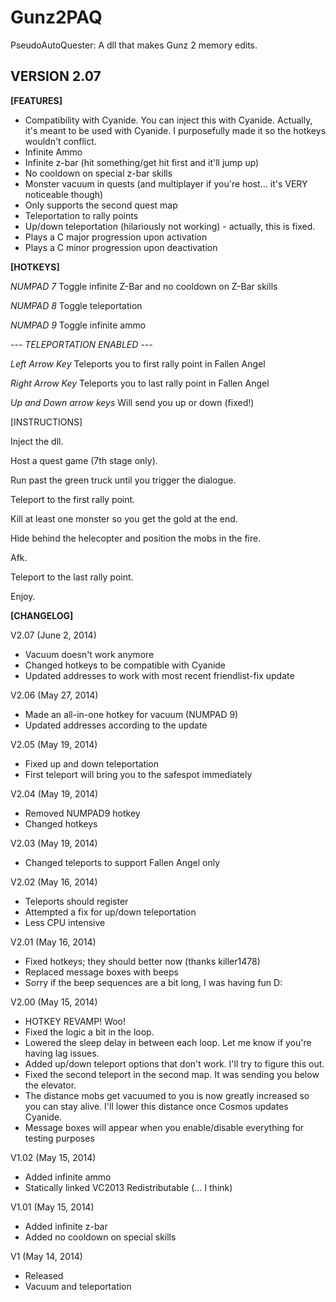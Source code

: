 Gunz2PAQ
========

 PseudoAutoQuester: A dll that makes Gunz 2 memory edits.

VERSION 2.07
--------------

**[FEATURES]**
- Compatibility with Cyanide. You can inject this with Cyanide. Actually, it's meant to be used with Cyanide. I purposefully made it so the hotkeys wouldn't conflict.
- Infinite Ammo
- Infinite z-bar (hit something/get hit first and it'll jump up)
- No cooldown on special z-bar skills
- Monster vacuum in quests (and multiplayer if you're host... it's VERY noticeable though)
- Only supports the second quest map
- Teleportation to rally points
- Up/down teleportation (hilariously not working) - actually, this is fixed.
- Plays a C major progression upon activation
- Plays a C minor progression upon deactivation

**[HOTKEYS]**

*NUMPAD 7*
Toggle infinite Z-Bar and no cooldown on Z-Bar skills


*NUMPAD 8*
Toggle teleportation


*NUMPAD 9*
Toggle infinite ammo

*--- TELEPORTATION ENABLED ---*

*Left Arrow Key*
Teleports you to first rally point in Fallen Angel


*Right Arrow Key*
Teleports you to last rally point in Fallen Angel


*Up and Down arrow keys*
Will send you up or down (fixed!)


[INSTRUCTIONS]

Inject the dll.

Host a quest game (7th stage only).

Run past the green truck until you trigger the dialogue.

Teleport to the first rally point.

Kill at least one monster so you get the gold at the end.

Hide behind the helecopter and position the mobs in the fire.

Afk.

Teleport to the last rally point.

Enjoy.

**[CHANGELOG]**

V2.07 (June 2, 2014)
- Vacuum doesn't work anymore
- Changed hotkeys to be compatible with Cyanide
- Updated addresses to work with most recent friendlist-fix update

V2.06 (May 27, 2014)
- Made an all-in-one hotkey for vacuum (NUMPAD 9)
- Updated addresses according to the update

V2.05 (May 19, 2014)
- Fixed up and down teleportation
- First teleport will bring you to the safespot immediately

V2.04 (May 19, 2014)
- Removed NUMPAD9 hotkey
- Changed hotkeys

V2.03 (May 19, 2014)
- Changed teleports to support Fallen Angel only

V2.02 (May 16, 2014)
- Teleports should register
- Attempted a fix for up/down teleportation
- Less CPU intensive

V2.01 (May 16, 2014)
- Fixed hotkeys; they should better now (thanks killer1478)
- Replaced message boxes with beeps
- Sorry if the beep sequences are a bit long, I was having fun D:

V2.00 (May 15, 2014)
- HOTKEY REVAMP! Woo!
- Fixed the logic a bit in the loop.
- Lowered the sleep delay in between each loop. Let me know if you're having lag issues.
- Added up/down teleport options that don't work. I'll try to figure this out.
- Fixed the second teleport in the second map. It was sending you below the elevator.
- The distance mobs get vacuumed to you is now greatly increased so you can stay alive. I'll lower this distance once Cosmos updates Cyanide.
- Message boxes will appear when you enable/disable everything for testing purposes

V1.02 (May 15, 2014)
- Added infinite ammo
- Statically linked VC2013 Redistributable (... I think)

V1.01 (May 15, 2014)
- Added infinite z-bar
- Added no cooldown on special skills

V1 (May 14, 2014)
- Released
- Vacuum and teleportation
